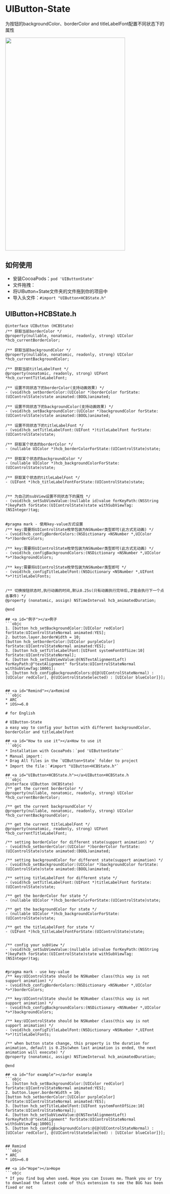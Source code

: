 # UIButton-State
为按钮的backgroundColor、borderColor and titleLabelFont配置不同状态下的属性

<img src="https://github.com/spWang/UIButton-State/blob/master/demo.gif" width="375" height="667">

## <a id="如何使用"></a>如何使用
* 安装CocoaPods：`pod 'UIButtonState'`
* 文件拖拽：
* 将UIButton+State文件夹的文件拖到你的项目中
* 导入头文件：`#import "UIButton+HCBState.h"`

## <a id="UIButton+HCBState.h"></a>UIButton+HCBState.h
```objc
@interface UIButton (HCBState)
/** 获取当前borderColor */
@property(nullable, nonatomic, readonly, strong) UIColor *hcb_currentBorderColor;

/** 获取当前backgroundColor */
@property(nullable, nonatomic, readonly, strong) UIColor *hcb_currentBackgroundColor;

/** 获取当前titleLabelFont */
@property(nonatomic, readonly, strong) UIFont *hcb_currentTitleLabelFont;

/** 设置不同状态下的borderColor(支持动画效果) */
- (void)hcb_setborderColor:(UIColor *)borderColor forState:(UIControlState)state animated:(BOOL)animated;

/** 设置不同状态下的backgroundColor(支持动画效果) */
- (void)hcb_setBackgroundColor:(UIColor *)backgroundColor forState:(UIControlState)state animated:(BOOL)animated;

/** 设置不同状态下的titleLabelFont */
- (void)hcb_setTitleLabelFont:(UIFont *)titleLabelFont forState:(UIControlState)state;

/** 获取某个状态的borderColor */
- (nullable UIColor *)hcb_borderColorForState:(UIControlState)state;

/** 获取某个状态的backgroundColor */
- (nullable UIColor *)hcb_backgroundColorForState:(UIControlState)state;

/** 获取某个状态的titleLabelFont */
- (UIFont *)hcb_titleLabelFontForState:(UIControlState)state;


/** 为自己的subView设置不同状态下的属性 */
- (void)hcb_setSubViewValue:(nullable id)value forKeyPath:(NSString *)keyPath forState:(UIControlState)state withSubViewTag:(NSInteger)tag;


#pragma mark - 使用key-value方式设置
/** key:需要将UIControlState枚举包装为NSNumber类型即可(此方式无动画) */
- (void)hcb_configBorderColors:(NSDictionary <NSNumber *,UIColor *>*)borderColors;

/** key:需要将UIControlState枚举包装为NSNumber类型即可(此方式无动画) */
- (void)hcb_configBackgroundColors:(NSDictionary <NSNumber *,UIColor *>*)backgroundColors;

/** key:需要将UIControlState枚举包装为NSNumber类型即可 */
- (void)hcb_configTitleLabelFont:(NSDictionary <NSNumber *,UIFont *>*)titleLabelFonts;


/** 切换按钮状态时,执行动画的时间,默认0.25s(只有动画执行完毕后,才能会执行下一个点击事件) */
@property (nonatomic, assign) NSTimeInterval hcb_animatedDuration;

@end

## <a id="例子"></a>例子
```objc
1. [button hcb_setBackgroundColor:[UIColor redColor] forState:UIControlStateNormal animated:YES];
2. button.layer.borderWidth = 10;
[button hcb_setborderColor:[UIColor purpleColor] forState:UIControlStateNormal animated:YES];
3. [button hcb_setTitleLabelFont:[UIFont systemFontOfSize:10] forState:UIControlStateNormal];
4. [button hcb_setSubViewValue:@(NSTextAlignmentLeft) forKeyPath:@"textAlignment" forState:UIControlStateNormal withSubViewTag:10001];
5. [button hcb_configBackgroundColors:@{@(UIControlStateNormal) : [UIColor redColor], @(UIControlStateSelected) : [UIColor blueColor]}];


## <a id="Remind"></a>Remind
```objc
* ARC
* iOS>=6.0

# for English

# UIButton-State
a easy way to config your button with different backgroundColor、borderColor and titleLabelFont

## <a id="How to use it"></a>How to use it
```objc
* Installation with CocoaPods：`pod 'UIButtonState'`
* Manual import：
* Drag All files in the `UIButton+State` folder to project
* Import the file：`#import "UIButton+HCBState.h"`

## <a id="UIButton+HCBState.h"></a>UIButton+HCBState.h
```objc
@interface UIButton (HCBState)
/** get the current borderColor */
@property(nullable, nonatomic, readonly, strong) UIColor *hcb_currentBorderColor;

/** get the current backgroundColor */
@property(nullable, nonatomic, readonly, strong) UIColor *hcb_currentBackgroundColor;

/** get the current titleLabelFont */
@property(nonatomic, readonly, strong) UIFont *hcb_currentTitleLabelFont;

/** setting borderColor for different state(support animation) */
- (void)hcb_setborderColor:(UIColor *)borderColor forState:(UIControlState)state animated:(BOOL)animated;

/** setting backgroundColor for different state(support animation) */
- (void)hcb_setBackgroundColor:(UIColor *)backgroundColor forState:(UIControlState)state animated:(BOOL)animated;

/** setting titleLabelFont for different state */
- (void)hcb_setTitleLabelFont:(UIFont *)titleLabelFont forState:(UIControlState)state;

/** get the borderColor for state */
- (nullable UIColor *)hcb_borderColorForState:(UIControlState)state;

/** get the backgroundColor for state */
- (nullable UIColor *)hcb_backgroundColorForState:(UIControlState)state;

/** get the titleLabelFont for state */
- (UIFont *)hcb_titleLabelFontForState:(UIControlState)state;


/** config your subView */
- (void)hcb_setSubViewValue:(nullable id)value forKeyPath:(NSString *)keyPath forState:(UIControlState)state withSubViewTag:(NSInteger)tag;


#pragma mark - use key-value
/** key:UIControlState should be NSNumber class(this way is not support animation) */
- (void)hcb_configBorderColors:(NSDictionary <NSNumber *,UIColor *>*)borderColors;

/** key:UIControlState should be NSNumber class(this way is not support animation) */
- (void)hcb_configBackgroundColors:(NSDictionary <NSNumber *,UIColor *>*)backgroundColors;

/** key:UIControlState should be NSNumber class(this way is not support animation) */
- (void)hcb_configTitleLabelFont:(NSDictionary <NSNumber *,UIFont *>*)titleLabelFonts;

/** when button state change, this property is the duration for animation, default is 0.25s(when last animation is ended, the next animation will execute) */
@property (nonatomic, assign) NSTimeInterval hcb_animatedDuration;

@end

## <a id="for example"></a>for example
```objc
1. [button hcb_setBackgroundColor:[UIColor redColor] forState:UIControlStateNormal animated:YES];
2. button.layer.borderWidth = 10;
[button hcb_setborderColor:[UIColor purpleColor] forState:UIControlStateNormal animated:YES];
3. [button hcb_setTitleLabelFont:[UIFont systemFontOfSize:10] forState:UIControlStateNormal];
4. [button hcb_setSubViewValue:@(NSTextAlignmentLeft) forKeyPath:@"textAlignment" forState:UIControlStateNormal withSubViewTag:10001];
5. [button hcb_configBackgroundColors:@{@(UIControlStateNormal) : [UIColor redColor], @(UIControlStateSelected) : [UIColor blueColor]}];


## Remind
```objc
* ARC
* iOS>=6.0

## <a id="Hope"></a>Hope
```objc
* If you find bug when used，Hope you can Issues me，Thank you or try to download the latest code of this extension to see the BUG has been fixed or not
